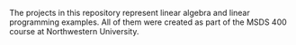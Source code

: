 The projects in this repository represent linear algebra and linear
programming examples.  All of them were created as part of the MSDS 400
course at Northwestern University.
